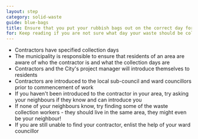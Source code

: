 ```yaml
---
layout: step
category: solid-waste
guide: blue-bags
title: Ensure that you put your rubbish bags out on the correct day for collection by the contractor and collect your two blue bags for the following week's waste collection
for: Keep reading if you are not sure what day your waste should be collected
---
```

- Contractors have specified collection days
- The municipality is responsible to ensure that residents of an area are aware of who the contractor is and what the collection days are
- Contractors and the City's project manager will introduce themselves to residents
- Contractors are introduced to the local sub-council and ward councillors prior to commencement of work
- If you haven't been introduced to the contractor in your area, try asking your neighbours if they know and can introduce you
- If none of your neighbours know, try finding some of the waste collection workers - they should live in the same area, they might even be your neighbour!
- If you are still unable to find your contractor, enlist the help of your ward councillor
